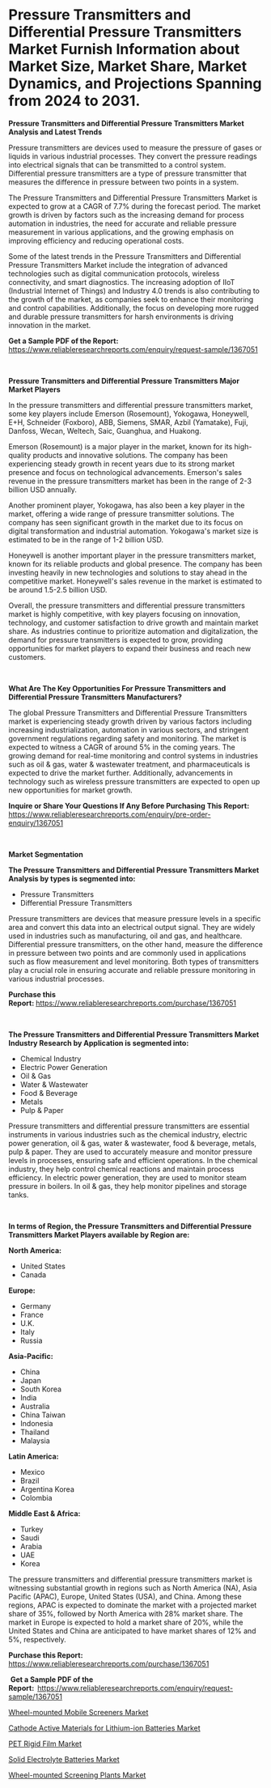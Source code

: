 <p><h1>Pressure Transmitters and Differential Pressure Transmitters Market Furnish Information about Market Size, Market Share, Market Dynamics, and Projections Spanning from 2024 to 2031.</h1></p><p><strong>Pressure Transmitters and Differential Pressure Transmitters Market Analysis and Latest Trends</strong></p>
<p><p>Pressure transmitters are devices used to measure the pressure of gases or liquids in various industrial processes. They convert the pressure readings into electrical signals that can be transmitted to a control system. Differential pressure transmitters are a type of pressure transmitter that measures the difference in pressure between two points in a system.</p><p>The Pressure Transmitters and Differential Pressure Transmitters Market is expected to grow at a CAGR of 7.7% during the forecast period. The market growth is driven by factors such as the increasing demand for process automation in industries, the need for accurate and reliable pressure measurement in various applications, and the growing emphasis on improving efficiency and reducing operational costs.</p><p>Some of the latest trends in the Pressure Transmitters and Differential Pressure Transmitters Market include the integration of advanced technologies such as digital communication protocols, wireless connectivity, and smart diagnostics. The increasing adoption of IIoT (Industrial Internet of Things) and Industry 4.0 trends is also contributing to the growth of the market, as companies seek to enhance their monitoring and control capabilities. Additionally, the focus on developing more rugged and durable pressure transmitters for harsh environments is driving innovation in the market.</p></p>
<p><strong>Get a Sample PDF of the Report:&nbsp;</strong> <a href="https://www.reliableresearchreports.com/enquiry/request-sample/1367051">https://www.reliableresearchreports.com/enquiry/request-sample/1367051</a></p>
<p>&nbsp;</p>
<p><strong>Pressure Transmitters and Differential Pressure Transmitters Major Market Players</strong></p>
<p><p>In the pressure transmitters and differential pressure transmitters market, some key players include Emerson (Rosemount), Yokogawa, Honeywell, E+H, Schneider (Foxboro), ABB, Siemens, SMAR, Azbil (Yamatake), Fuji, Danfoss, Wecan, Weltech, Saic, Guanghua, and Huakong.</p><p>Emerson (Rosemount) is a major player in the market, known for its high-quality products and innovative solutions. The company has been experiencing steady growth in recent years due to its strong market presence and focus on technological advancements. Emerson's sales revenue in the pressure transmitters market has been in the range of 2-3 billion USD annually.</p><p>Another prominent player, Yokogawa, has also been a key player in the market, offering a wide range of pressure transmitter solutions. The company has seen significant growth in the market due to its focus on digital transformation and industrial automation. Yokogawa's market size is estimated to be in the range of 1-2 billion USD.</p><p>Honeywell is another important player in the pressure transmitters market, known for its reliable products and global presence. The company has been investing heavily in new technologies and solutions to stay ahead in the competitive market. Honeywell's sales revenue in the market is estimated to be around 1.5-2.5 billion USD.</p><p>Overall, the pressure transmitters and differential pressure transmitters market is highly competitive, with key players focusing on innovation, technology, and customer satisfaction to drive growth and maintain market share. As industries continue to prioritize automation and digitalization, the demand for pressure transmitters is expected to grow, providing opportunities for market players to expand their business and reach new customers.</p></p>
<p>&nbsp;</p>
<p><strong>What Are The Key Opportunities For Pressure Transmitters and Differential Pressure Transmitters Manufacturers?</strong></p>
<p><p>The global Pressure Transmitters and Differential Pressure Transmitters market is experiencing steady growth driven by various factors including increasing industrialization, automation in various sectors, and stringent government regulations regarding safety and monitoring. The market is expected to witness a CAGR of around 5% in the coming years. The growing demand for real-time monitoring and control systems in industries such as oil & gas, water & wastewater treatment, and pharmaceuticals is expected to drive the market further. Additionally, advancements in technology such as wireless pressure transmitters are expected to open up new opportunities for market growth.</p></p>
<p><strong>Inquire or Share Your Questions If Any Before Purchasing This Report:</strong> <a href="https://www.reliableresearchreports.com/enquiry/pre-order-enquiry/1367051">https://www.reliableresearchreports.com/enquiry/pre-order-enquiry/1367051</a></p>
<p>&nbsp;</p>
<p><strong>Market Segmentation</strong></p>
<p><strong>The Pressure Transmitters and Differential Pressure Transmitters Market Analysis by types is segmented into:</strong></p>
<p><ul><li>Pressure Transmitters</li><li>Differential Pressure Transmitters</li></ul></p>
<p><p>Pressure transmitters are devices that measure pressure levels in a specific area and convert this data into an electrical output signal. They are widely used in industries such as manufacturing, oil and gas, and healthcare. Differential pressure transmitters, on the other hand, measure the difference in pressure between two points and are commonly used in applications such as flow measurement and level monitoring. Both types of transmitters play a crucial role in ensuring accurate and reliable pressure monitoring in various industrial processes.</p></p>
<p><strong>Purchase this Report:&nbsp;</strong><a href="https://www.reliableresearchreports.com/purchase/1367051">https://www.reliableresearchreports.com/purchase/1367051</a></p>
<p>&nbsp;</p>
<p><strong>The Pressure Transmitters and Differential Pressure Transmitters Market Industry Research by Application is segmented into:</strong></p>
<p><ul><li>Chemical Industry</li><li>Electric Power Generation</li><li>Oil & Gas</li><li>Water & Wastewater</li><li>Food & Beverage</li><li>Metals</li><li>Pulp & Paper</li></ul></p>
<p><p>Pressure transmitters and differential pressure transmitters are essential instruments in various industries such as the chemical industry, electric power generation, oil & gas, water & wastewater, food & beverage, metals, pulp & paper. They are used to accurately measure and monitor pressure levels in processes, ensuring safe and efficient operations. In the chemical industry, they help control chemical reactions and maintain process efficiency. In electric power generation, they are used to monitor steam pressure in boilers. In oil & gas, they help monitor pipelines and storage tanks.</p></p>
<p>&nbsp;</p>
<p><strong>In terms of Region, the Pressure Transmitters and Differential Pressure Transmitters Market Players available by Region are:</strong></p>
<p>
    <p> <strong> North America: </strong>
        <ul>
            <li>United States</li>
            <li>Canada</li>
        </ul>
        </p> 
    <p> <strong> Europe: </strong>
        <ul>
            <li>Germany</li>
            <li>France</li>
            <li>U.K.</li>
            <li>Italy</li>
            <li>Russia</li>
        </ul>
        </p> 
    <p> <strong> Asia-Pacific: </strong>
        <ul>
            <li>China</li>
            <li>Japan</li>
            <li>South Korea</li>
            <li>India</li>
            <li>Australia</li>
            <li>China Taiwan</li>
            <li>Indonesia</li>
            <li>Thailand</li>
            <li>Malaysia</li>
        </ul>
        </p> 
    <p> <strong> Latin America: </strong>
        <ul>
            <li>Mexico</li>
            <li>Brazil</li>
            <li>Argentina Korea</li>
            <li>Colombia</li>
        </ul>
        </p> 
    <p> <strong> Middle East & Africa: </strong>
        <ul>
            <li>Turkey</li>
            <li>Saudi</li>
            <li>Arabia</li>
            <li>UAE</li>
            <li>Korea</li>
        </ul>
    </p>
    </p>
<p><p>The pressure transmitters and differential pressure transmitters market is witnessing substantial growth in regions such as North America (NA), Asia Pacific (APAC), Europe, United States (USA), and China. Among these regions, APAC is expected to dominate the market with a projected market share of 35%, followed by North America with 28% market share. The market in Europe is expected to hold a market share of 20%, while the United States and China are anticipated to have market shares of 12% and 5%, respectively.</p></p>
<p><strong>Purchase this Report: </strong><a href="https://www.reliableresearchreports.com/purchase/1367051">https://www.reliableresearchreports.com/purchase/1367051</a></p>
<p>&nbsp;<strong>Get a Sample PDF of the Report:&nbsp;&nbsp;</strong><a href="https://www.reliableresearchreports.com/enquiry/request-sample/1367051">https://www.reliableresearchreports.com/enquiry/request-sample/1367051</a></p>
<p><strong></strong></p>
<p><p><a href="https://issuu.com/reportprime-2/docs/wheel-mounted-mobile-screeners-market-size-2030.pp">Wheel-mounted Mobile Screeners Market</a></p><p><a href="https://github.com/beatblasta/Market-Research-Report-List-1/blob/main/cathode-active-materials-for-lithium-ion-batteries-market.md">Cathode Active Materials for Lithium-ion Batteries Market</a></p><p><a href="https://github.com/shotows/Market-Research-Report-List-1/blob/main/pet-rigid-film-market.md">PET Rigid Film Market</a></p><p><a href="https://github.com/angelajermaine/Market-Research-Report-List-1/blob/main/solid-electrolyte-batteries-market.md">Solid Electrolyte Batteries Market</a></p><p><a href="https://issuu.com/reportprime-2/docs/wheel-mounted-screening-plants-market-size-2030.pp">Wheel-mounted Screening Plants Market</a></p></p>